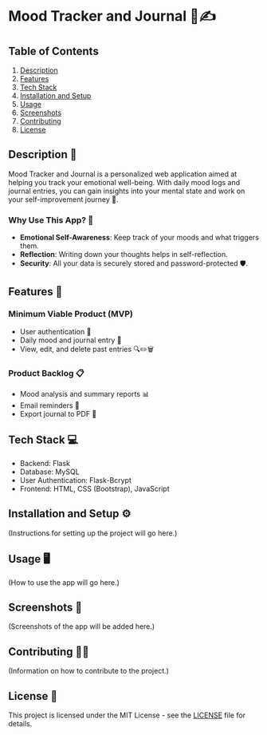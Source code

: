 # Mood Tracker and Journal 🌈✍️

## Table of Contents
1. [Description](#description)
2. [Features](#features)
3. [Tech Stack](#tech-stack)
4. [Installation and Setup](#installation-and-setup)
5. [Usage](#usage)
6. [Screenshots](#screenshots)
7. [Contributing](#contributing)
8. [License](#license)

## Description 📝

Mood Tracker and Journal is a personalized web application aimed at helping you track your emotional well-being. With daily mood logs and journal entries, you can gain insights into your mental state and work on your self-improvement journey 🌟.

### Why Use This App? 🤔
- **Emotional Self-Awareness**: Keep track of your moods and what triggers them.
- **Reflection**: Writing down your thoughts helps in self-reflection.
- **Security**: All your data is securely stored and password-protected 🛡️.

## Features 🌟

### Minimum Viable Product (MVP)
- User authentication 👤
- Daily mood and journal entry 📖
- View, edit, and delete past entries 🔍✏️🗑️

### Product Backlog 📋
- Mood analysis and summary reports 📊
- Email reminders 📧
- Export journal to PDF 📄

## Tech Stack 💻

- Backend: Flask
- Database: MySQL
- User Authentication: Flask-Bcrypt
- Frontend: HTML, CSS (Bootstrap), JavaScript

## Installation and Setup ⚙️

(Instructions for setting up the project will go here.)

## Usage 🖥️

(How to use the app will go here.)

## Screenshots 📸

(Screenshots of the app will be added here.)

## Contributing 👩‍💻

(Information on how to contribute to the project.)

## License 📜

This project is licensed under the MIT License - see the [LICENSE](LICENSE) file for details.
